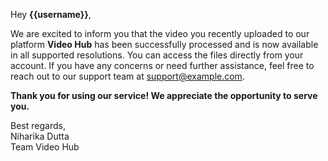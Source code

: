 Hey **{{username}}**,

We are excited to inform you that the video you recently uploaded to our
platform **Video Hub** has been successfully processed and is now available in
all supported resolutions. You can access the files directly from your account.
If you have any concerns or need further assistance, feel free to reach out to
our support team at support@example.com.

**Thank you for using our service! We appreciate the opportunity to serve you.**

Best regards,  
Niharika Dutta  
Team Video Hub
